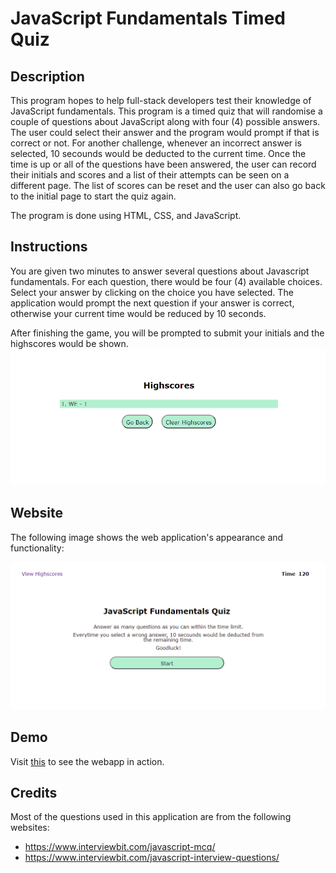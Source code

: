 # JavaScript Fundamentals Timed Quiz

## Description

This program hopes to help full-stack developers test their knowledge of JavaScript fundamentals. This program is a timed quiz that will randomise a couple of questions about JavaScript along with four (4) possible answers. The user could select their answer and the program would prompt if that is correct or not. For another challenge, whenever an incorrect answer is selected, 10 secounds would be deducted to the current time. Once the time is up or all of the questions have been answered, the user can record their initials and scores and a list of their attempts can be seen on a different page. The list of scores can be reset and the user can also go back to the initial page to start the quiz again.

The program is done using HTML, CSS, and JavaScript.

## Instructions

You are given two minutes to answer several questions about Javascript fundamentals. For each question, there would be four (4) available choices. Select your answer by clicking on the choice you have selected. The application would prompt the next question if your answer is correct, otherwise your current time would be reduced by 10 seconds.

After finishing the game, you will be prompted to submit your initials and the highscores would be shown.
![The Timed Javascript Fundamentals Quiz application's highscore page displays a list of initials and their corresponding scores in descending order. There are also two green rounded buttons the first with text 'Go back' and the other 'Clear Highscores'.](./Assets/img/highscore-page.png)

## Website

The following image shows the web application's appearance and functionality:

![The Timed Javascript Fundamentals Quiz application's main page displays a link to view highscores on its upper left, a text 'Time 120' on its upper right, the title and instructions, and a green rounded button with text 'Start'.](./Assets/img/website-demo.png)

## Demo

Visit [this](https://alainatividad.github.io/JavaScript-Timed-Interactive-Quiz/index.html) to see the webapp in action.

## Credits

Most of the questions used in this application are from the following websites:

- https://www.interviewbit.com/javascript-mcq/
- https://www.interviewbit.com/javascript-interview-questions/
